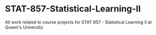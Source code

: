 # STAT-857-Statistical-Learning-II
All work related to course projects for STAT 857 - Statistical Learning II at Queen's University
